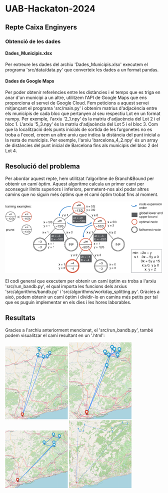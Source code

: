 # UAB-Hackaton-2024

## Repte Caixa Enginyers

### Obtenció de les dades

#### Dades_Municipis.xlsx
Per extreure les dades del archiu 'Dades_Municipis.xlsx' executem el programa 'src/data/data.py' que converteix les dades a un format pandas.

#### Dades de Google Maps
Per poder obtenir referències entre les distàncies i el temps que es triga en anar d'un municipi a un altre, utilitzem l'API de Google Maps que ens proporciona el servei de Google Cloud.
Fem peticions a aquest servei mitjançant el programa 'src/main.py' i obtenim matrius d'adjacència entre els municipis de cada bloc que pertanyen al seu respectiu Lot en un format numpy.
Per exemple, l'arxiu '2_1.npy' és la matriu d'adjacència del Lot 2 i el bloc 1. L'arxiu '5_3.npy' és la matriu d'adjacència del Lot 5 i el bloc 3.
Com que la localització dels punts inicials de sortida de les furgonetes no es troba a l'excel, creem un altre arxiu que indica la distància del punt inicial a la resta de municipis. Per exemple, l'arxiu 'barcelona_4_2.npy' és un array de distàncies del punt inicial de Barcelona fins als municipis del bloc 2 del Lot 4.

## Resolució del problema
Per abordar aquest repte, hem utilitzat l'algoritme de Branch&Bound per obtenir un camí òptim. Aquest algoritme calcula un primer camí per aconseguir límits superiors i inferiors, permetent-nos així podar altres camins que no siguin més òptims que el camí òptim trobat fins al moment.

![alt text](https://github.com/ArnauMarcosAlmansa/UAB-Hackaton-2024/blob/master/img/B%26B.png "Exemple de funcionament de B&B")

El codi general que executem per obtenir un camí òptim es troba a l'arxiu 'src/run_bandb.py', el qual importa les funcions dels arxius 'src/algorithms/bandb.py' i 'src/algorithms/workday_splitting.py'. Gràcies a això, podem obtenir un camí òptim i dividir-lo en camins més petits per tal que es puguin implementar en els dies i les hores laborables.

## Resultats
Gracies a l'archiu anteriorment mencionat, el 'src/run_bandb.py', també podem visualitzar el camí resultant en un '.html':

<img src="img/map_2_1_0.png" alt="Camí del Lot-2 i bloc-1" width="200">
<img src="img/map_2_1_1.png" alt="Camí del Lot-2 i bloc-2" width="200">
<img src="img/map_2_1_2.png" alt="Camí del Lot-2 i bloc-3" width="200">
<img src="img/map_2_1_3.png" alt="Camí del Lot-2 i bloc-4" width="200">